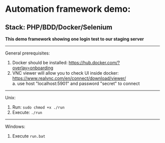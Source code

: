 # Automation framework demo:
##  Stack: PHP/BDD/Docker/Selenium

**This demo framework showing one login test to our staging server**
  ***
  General prerequisites:
  1) Docker should be installed: https://hub.docker.com/?overlay=onboarding
  2) VNC viewer will allow you to check UI inside docker: https://www.realvnc.com/en/connect/download/viewer/  
    a. use host "localhost:5901" and password "secret" to connect
  ***
  Unix:
  1) Run: ``sudo chmod +x ./run``
  2) Execute: ``./run``
  ***
  Windows:
  1) Execute ``run.bat``